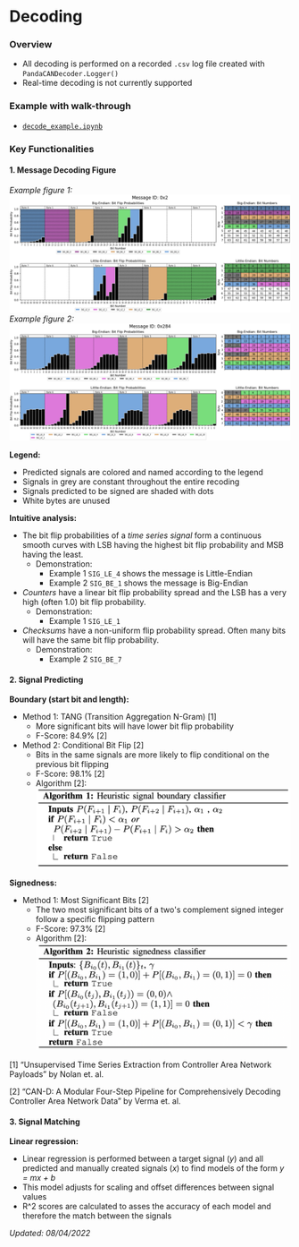 # Decoding

### Overview
- All decoding is performed on a recorded `.csv` log file created with `PandaCANDecoder.Logger()`
- Real-time decoding is not currently supported

### Example with walk-through
- [`decode_example.ipynb`](./examples/decode_example.ipynb)

### Key Functionalities

#### 1. Message Decoding Figure

_Example figure 1:_
![Message Plot 1](./images/message_figure_1.png)
_Example figure 2:_
![Message Plot 2](./images/message_figure_2.png)

**Legend:**
- Predicted signals are colored and named according to the legend
- Signals in grey are constant throughout the entire recoding
- Signals predicted to be signed are shaded with dots
- White bytes are unused

**Intuitive analysis:**
- The bit flip probabilities of a _time series signal_ form a continuous smooth curves with LSB having the highest bit flip probability and MSB having the least.
    - Demonstration:
        - Example 1 `SIG_LE_4` shows the message is Little-Endian
        - Example 2 `SIG_BE_1` shows the message is Big-Endian
- _Counters_ have a linear bit flip probability spread and the LSB has a very high (often 1.0) bit flip probability.
    - Demonstration:
        - Example 1 `SIG_LE_1`
- _Checksums_ have a non-uniform flip probability spread. Often many bits will have the same bit flip probability.
    - Demonstration:
        - Example 2 `SIG_BE_7`


#### 2. Signal Predicting
**Boundary (start bit and length):**
- Method 1: TANG (Transition Aggregation N-Gram) [1]
    - More significant bits will have lower bit flip probability
    - F-Score: 84.9% [2]
- Method 2: Conditional Bit Flip [2]
    - Bits in the same signals are more likely to flip conditional on the previous bit flipping
    - F-Score: 98.1% [2]
    - Algorithm [2]:
    ![Algorithm 1](./images/algorithm_1.png)


**Signedness:**
- Method 1: Most Significant Bits [2]
    - The two most significant bits of a two's complement signed integer follow a specific flipping pattern
    - F-Score: 97.3% [2]
    - Algorithm [2]:
    ![Algorithm 2](./images/algorithm_2.png)


[1] “Unsupervised Time Series Extraction from Controller Area Network Payloads” by Nolan et. al.

[2] “CAN-D: A Modular Four-Step Pipeline for Comprehensively Decoding Controller Area Network Data” by Verma et. al.

#### 3. Signal Matching
**Linear regression:**
- Linear regression is performed between a target signal (_y_) and all predicted and manually created signals (_x_) to find models of the form _y = mx + b_
- This model adjusts for scaling and offset differences between signal values
- R^2 scores are calculated to asses the accuracy of each model and therefore the match between the signals

_Updated: 08/04/2022_
